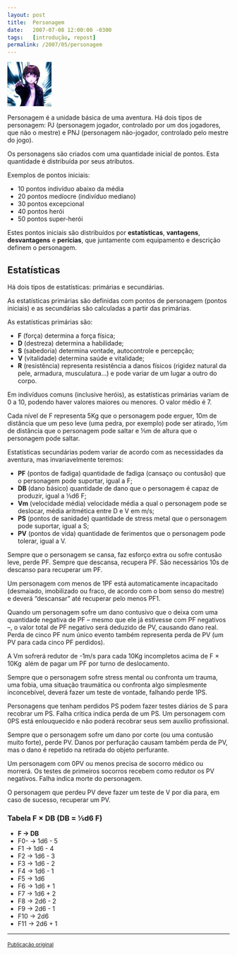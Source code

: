```yaml
---
layout: post
title:  Personagem
date:   2007-07-08 12:00:00 -0300
tags:   [introdução, repost]
permalink: /2007/05/personagem
---
```


<div class="float-right">
  <img src="/assets/images/lain.jpg" alt="Lain" />
</div>

Personagem é a unidade básica de uma aventura. Há dois tipos de personagem:
PJ (personagem jogador, controlado por um dos jogadores, que não o mestre) e PNJ
(personagem não-jogador, controlado pelo mestre do jogo).

Os personagens são criados com uma quantidade inicial de pontos. Esta quantidade
é distribuída por seus atributos.

Exemplos de pontos iniciais:

- 10 pontos indivíduo abaixo da média
- 20 pontos medíocre (indivíduo mediano)
- 30 pontos excepcional
- 40 pontos herói
- 50 pontos super-herói

Estes pontos iniciais são distribuídos por **estatísticas**, **vantagens**,
**desvantagens** e **perícias**, que juntamente com equipamento e descrição
definem o personagem.

## Estatísticas

Há dois tipos de estatísticas: primárias e secundárias.

As estatísticas primárias são definidas com pontos de personagem (pontos
iniciais) e as secundárias são calculadas a partir das primárias.

As estatísticas primárias são:

- **F** (força) determina a força física;
- **D** (destreza) determina a habilidade;
- **S** (sabedoria) determina vontade, autocontrole e percepção;
- **V** (vitalidade) determina saúde e vitalidade;
- **R** (resistência) representa resistência a danos físicos (rigidez natural da
  pele, armadura, musculatura…) e pode variar de um lugar a outro do corpo.


Em indivíduos comuns (inclusive heróis), as estatísticas primárias variam de 0 a
10, podendo haver valores maiores ou menores. O valor médio é 7.

Cada nível de F representa 5Kg que o personagem pode erguer, 10m de distância
que um peso leve (uma pedra, por exemplo) pode ser atirado, ½m de distância que
o personagem pode saltar e ⅕m de altura que o personagem pode saltar.

Estatísticas secundárias podem variar de acordo com as necessidades da aventura,
mas invariavelmente teremos:

- **PF** (pontos de fadiga) quantidade de fadiga (cansaço ou contusão) que o
  personagem pode suportar, igual a F;
- **DB** (dano básico) quantidade de dano que o personagem é capaz de produzir,
  igual a ⅕d6 F;
- **Vm** (velocidade média) velocidade média a qual o personagem pode se
  deslocar, média aritmética entre D e V em m/s;
- **PS** (pontos de sanidade) quantidade de stress metal que o personagem pode
  suportar, igual a S;
- **PV** (pontos de vida) quantidade de ferimentos que o personagem pode
  tolerar, igual a V.

Sempre que o personagem se cansa, faz esforço extra ou sofre contusão leve,
perde PF. Sempre que descansa, recupera PF. São necessários 10s de descanso para
recuperar um PF.

Um personagem com menos de 1PF está automaticamente incapacitado (desmaiado,
imobilizado ou fraco, de acordo com o bom senso do mestre) e deverá “descansar”
até recuperar pelo menos PF1.

Quando um personagem sofre um dano contusivo que o deixa com uma quantidade
negativa de PF – mesmo que ele já estivesse com PF negativos –, o valor total de
PF negativo será deduzido de PV, causando dano real. Perda de cinco PF num único
evento também representa perda de PV (um PV para cada cinco PF perdidos).

A Vm sofrerá redutor de -1m/s para cada 10Kg incompletos acima de F × 10Kg ­ além
de pagar um PF por turno de deslocamento.

Sempre que o personagem sofre stress mental ou confronta um trauma, uma fobia,
uma situação traumática ou confronta algo simplesmente inconcebível, deverá
fazer um teste de vontade, falhando perde 1PS.

Personagens que tenham perdidos PS podem fazer testes diários de S para recobrar
um PS. Falha crítica indica perda de um PS. Um personagem com 0PS está
enlouquecido e não poderá recobrar seus sem auxílio profissional.

Sempre que o personagem sofre um dano por corte (ou uma contusão muito forte),
perde PV. Danos por perfuração causam também perda de PV, mas o dano é repetido
na retirada do objeto perfurante.

Um personagem com 0PV ou menos precisa de socorro médico ou morrerá. Os testes
de primeiros socorros recebem como redutor os PV negativos. Falha indica morte
do personagem.

O personagem que perdeu PV deve fazer um teste de V por dia para, em caso de
sucesso, recuperar um PV.

### Tabela F × DB (DB = ⅕d6 F)

- **F → DB**
- F0- → 1d6 - 5
- F1 → 1d6 - 4
- F2 → 1d6 - 3
- F3 → 1d6 - 2
- F4 → 1d6 - 1
- F5 → 1d6
- F6 → 1d6 + 1
- F7 → 1d6 + 2
- F8 → 2d6 - 2
- F9 → 2d6 - 1
- F10 → 2d6
- F11 → 2d6 + 1

--------------------------------------------------------------------------------

<div class="text-right">
  <small>
    <a href="http://khondaj.blogspot.com/2007/07/personagem.html">
      Publicação original
    </a>
  </small>
</div>
